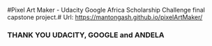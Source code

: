 #Pixel Art Maker - Udacity Google Africa Scholarship Challenge final capstone project.#
Url: https://mantongash.github.io/pixelArtMaker/

### THANK YOU UDACITY, GOOGLE and ANDELA ###
